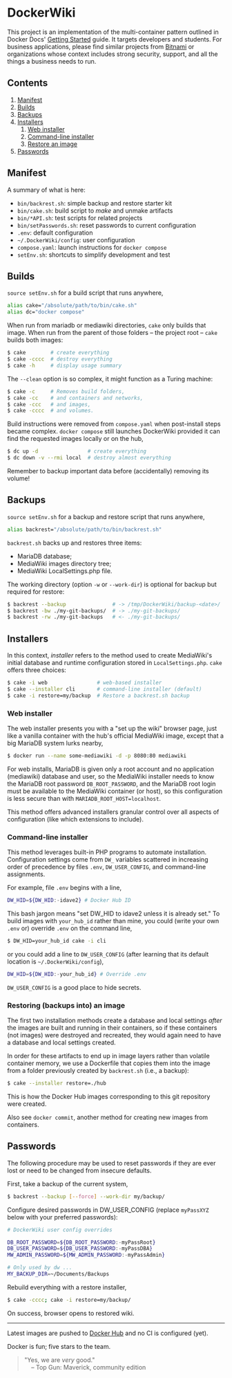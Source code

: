 [comment]: # (Also see:)
[comment]: # (https://stackoverflow.com/a/20885980)
[comment]: # (https://stackoverflow.com/a/33433098)

# DockerWiki

This project is an implementation of the multi-container pattern outlined
in Docker Docs'
[Getting Started](https://docs.docker.com/get-started/07_multi_container/)
guide.
It targets developers and students.
For business applications, please find similar projects from
[Bitnami](https://hub.docker.com/r/bitnami/mediawiki) or organizations
whose context includes strong security, support, and all the things a
business needs to run.

## Contents
1. [Manifest](#manifest)
2. [Builds](#builds)
3. [Backups](#backups)
4. [Installers](#installers)
   1. [Web installer](#inWeb)
   2. [Command-line installer](#inCli)
   3. [Restore an image](#inRestore)
5. [Passwords](#passwords)

## Manifest <a name="manifest"></a>

A summary of what is here:

- `bin/backrest.sh`: simple backup and restore starter kit
- `bin/cake.sh`: build script to *make* and unmake artifacts
- `bin/*API.sh`: test scripts for related projects
- `bin/setPasswords.sh`: reset passwords to current configuration
- `.env`: default configuration
- `~/.DockerWiki/config`: user configuration
- `compose.yaml`: launch instructions for `docker compose`
- `setEnv.sh`: shortcuts to simplify development and test

## Builds

`source setEnv.sh` for a build script that runs anywhere,
```bash
alias cake="/absolute/path/to/bin/cake.sh"
alias dc="docker compose"
```
When run from mariadb or mediawiki directories, `cake` only builds that image.
When run from the parent of those folders &ndash; the project root &ndash;
`cake` builds both images:
```bash
$ cake        # create everything
$ cake -cccc  # destroy everything
$ cake -h     # display usage summary
```
The `--clean` option is so complex, it might function as a Turing machine:
```bash
$ cake -c     # Removes build folders,
$ cake -cc    # and containers and networks,
$ cake -ccc   # and images,
$ cake -cccc  # and volumes.
```
Build instructions were removed from `compose.yaml` when post-install steps
became complex. `docker compose` still launches DockerWiki provided it can
find the requested images locally or on the hub,
```bash
$ dc up -d                # create everything
$ dc down -v --rmi local  # destroy almost everything
```
Remember to backup important data before (accidentally) removing its volume!

## Backups

`source setEnv.sh` for a backup and restore script that runs anywhere,
```bash
alias backrest="/absolute/path/to/bin/backrest.sh"
```
`backrest.sh` backs up and restores three items:
- MariaDB database;
- MediaWiki images directory tree;
- MediaWiki LocalSettings.php file.

The working directory (option `-w` or `--work-dir`) is
optional for backup but required for restore:
```bash
$ backrest --backup               # -> /tmp/DockerWiki/backup-<date>/
$ backrest -bw ./my-git-backups/  # -> ./my-git-backups/
$ backrest -rw ./my-git-backups   # <- ./my-git-backups/
```

## Installers

In this context, *installer* refers to the method used to create MediaWiki's
initial database and runtime configuration stored in `LocalSettings.php`.
`cake` offers three choices:
```bash
$ cake -i web                # web-based installer
$ cake --installer cli       # command-line installer (default)
$ cake -i restore=my/backup  # Restore a backrest.sh backup
```

### Web installer <a id="inWeb" name="inWeb"></a>

The web installer presents you with a "set up the wiki" browser page,
just like a vanilla container with the hub's official MediaWiki image,
except that a big MariaDB system lurks nearby,
```bash
$ docker run --name some-mediawiki -d -p 8080:80 mediawiki
```
For web installs, MariaDB is given only a root account and no application
(mediawiki) database and user, so the MediaWiki installer needs to know
the MariaDB root password `DB_ROOT_PASSWORD`, and the MariaDB root login
must be available to the MediaWiki container (or host), so this configuration
is less secure than with `MARIADB_ROOT_HOST=localhost`.

This method offers advanced installers granular control over all aspects
of configuration (like which extensions to include).

### Command-line installer <a id="inCli" name="inCli"></a>

This method leverages built-in PHP programs to automate installation.
Configuration settings come from `DW_` variables scattered in increasing
order of precedence by files `.env`, `DW_USER_CONFIG`, and command-line
assignments.

For example, file `.env` begins with a line,

```bash
DW_HID=${DW_HID:-idave2} # Docker Hub ID
```

This bash jargon means "set DW_HID to idave2 unless it is already set."
To build images with `your_hub_id` rather than mine, you could (write your
own `.env` or) override `.env` on the command line,

```bash
$ DW_HID=your_hub_id cake -i cli
```

or you could add a line to `DW_USER_CONFIG` (after learning that its
default location is `~/.DockerWiki/config`),

```bash
DW_HID=${DW_HID:-your_hub_id} # Override .env
```

`DW_USER_CONFIG` is a good place to hide secrets.

### Restoring (backups into) an image <a id="inRestore" name="inRestore"></a>

The first two installation methods create a database and local settings *after* the
images are built and running in their containers, so if these containers
(not images) were destroyed and recreated, they would again need to have
a database and local settings created.

In order for these artifacts to end up in image layers rather than volatile
container memory, we use a Dockerfile that copies them into the image from
a folder previously created by `backrest.sh` (i.e., a backup):
```bash
$ cake --installer restore=./hub
```
This is how the Docker Hub images corresponding to this git repository
were created.

Also see `docker commit`, another method for creating new images from
containers.

## Passwords

The following procedure may be used to reset passwords if they are ever
lost or need to be changed from insecure defaults.

First, take a backup of the current system,

```bash
$ backrest --backup [--force] --work-dir my/backup/
```

Configure desired passwords in DW_USER_CONFIG (replace `myPassXYZ` below
with your preferred passwords):

```bash
# DockerWiki user config overrides

DB_ROOT_PASSWORD=${DB_ROOT_PASSWORD:-myPassRoot}
DB_USER_PASSWORD=${DB_USER_PASSWORD:-myPassDBA}
MW_ADMIN_PASSWORD=${MW_ADMIN_PASSWORD:-myPassAdmin}

# Only used by dw ...
MY_BACKUP_DIR=~/Documents/Backups
```

Rebuild everything with a restore installer,

```bash
$ cake -cccc; cake -i restore=my/backup/
```

On success, browser opens to restored wiki.

---

Latest images are pushed to
[Docker Hub](https://hub.docker.com/repository/docker/idave2/mediawiki/)
and no CI is configured (yet).

Docker is fun; five stars to the team.

> "Yes, we are *very* good."<br/>
> &nbsp;&nbsp;&nbsp; – Top Gun: Maverick, community edition
